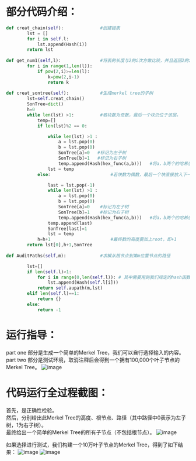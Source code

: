 # 部分代码介绍：
```python
def creat_chain(self):              #创建链表
        lst = []
        for i in self.l:
            lst.append(Hash(i))
        return lst
        
def get_num1(self,l):               #将表的长度与2的i次方做比较，并且返回2的i-1次方
        for i in range(1,len(l)):
            if pow(2,i)>=len(l):
                k=pow(2,i-1)
                return k
                
def creat_sontree(self):            #生成merkel tree的子树
        lst=self.creat_chain()
        SonTree=dict()
        h=0
        while len(lst) >1:          #若块数为奇数，最后一个块仍位于该层。
            temp=[]
            if len(lst)%2 == 0:

                while len(lst) >1 :
                    a = lst.pop(0)
                    b = lst.pop(0)
                    SonTree[a]=0   #标记为左子树
                    SonTree[b]=1   #标记为右子树
                    temp.append(Hash(hex_func(a,b)))   #将a，b两个的哈希值放入数组中。
                lst = temp
            else:                       #若块数为偶数，最后一个块直接放入下一层。

                last = lst.pop(-1)
                while len(lst) >1 :
                    a = lst.pop(0)
                    b = lst.pop(0)
                    SonTree[a]=0    #标记为左子树
                    SonTree[b]=1    #标记为右子树
                    temp.append(Hash(hex_func(a,b)))   #将a，b两个的哈希值放入数组中。
                temp.append(last)
                SonTree[last]=1
                lst = temp
            h=h+1                       #最终数的高度要加上root，即+1
        return lst[0],h+1,SonTree
        
def AuditPaths(self,m):             #求解从根节点到第m位置节点的路径

        lst=[]
        if len(self.l)>1:
            for i in range(0,len(self.l)): # 其中需要用到我们规定的hash函数求解
                lst.append(Hash(self.l[i]))
            return self.aupath(m,lst)
        elif len(self.l)==1:
            return {}
        else:
            return -1        
```

# 运行指导：
part one 部分是生成一个简单的Merkel Tree，我们可以自行选择输入的内容。  
part two 部分是测试环境，取消注释后会得到一个拥有100,000个叶子节点的Merkel Tree。
![image](https://user-images.githubusercontent.com/92255066/180714858-eaa420ab-5bf4-4aeb-9a14-94946265a932.png)

# 代码运行全过程截图：
  首先，是正确性检验。  
  然后，分别给出此Merkel Tree的高度、根节点、路径（其中路径中0表示为左子树，1为右子树）。  
  最终给出一个简单的Merkel Tree的所有子节点（不包括根节点）。
![image](https://user-images.githubusercontent.com/92255066/180713914-02cbdb48-4508-438a-ba31-d2488fece140.png)
  
  

  如果选择进行测试，我们构建一个10万叶子节点的Merkel Tree，得到了如下结果：
![image](https://user-images.githubusercontent.com/92255066/180712967-ca5ab73d-adac-4eb0-b559-7908c3db814e.png)
![image](https://user-images.githubusercontent.com/92255066/180713086-ba17b324-50e1-4685-bd02-cf52fdbaab7f.png)
